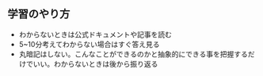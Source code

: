 ## 学習のやり方

- わからないときは公式ドキュメントや記事を読む
- 5~10分考えてわからない場合はすぐ答え見る
- 丸暗記はしない。こんなことができるのかと抽象的にできる事を把握するだけでいい。わからないときは後から振り返る

